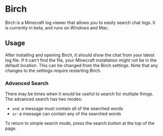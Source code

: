 # Birch

Birch is a Minecraft log viewer that allows you to easily search chat logs. It is currently in beta, and runs on Windows and Mac.

## Usage

After installing and opening Birch, it should show the chat from your latest log file. If it can't find the file, your Minecraft installation might not be in the default location. This can be changed from the Birch settings. Note that any changes to the settings require restarting Birch.

### Advanced Search

There may be times when it would be useful to search for multiple things. The advanced search has two modes:
- `and`: a message must contain all of the searched words
- `or`: a message can contain any of the searched words

To return to simple search mode, press the search button at the top of the page.